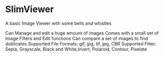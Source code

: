 # SlimViewer
A basic Image Viewer with some bells and whistles

Can Manage and edit a huge amount of images
Comes with a small set of Image Filters and Edit functions
Can compare a set of images to find dublicates
Supported File Formats: gif, jpg, tif, jpg, CBR
Supported Filter: Sepia, Grayscale, Black and White,Invert, Polaroid, Contour, Pixelate